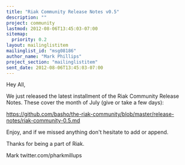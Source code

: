 ```yaml
---
title: "Riak Community Release Notes v0.5"
description: ""
project: community
lastmod: 2012-08-06T13:45:03-07:00
sitemap:
  priority: 0.2
layout: mailinglistitem
mailinglist_id: "msg08186"
author_name: "Mark Phillips"
project_section: "mailinglistitem"
sent_date: 2012-08-06T13:45:03-07:00
---
```



Hey All,

We just released the latest installment of the Riak Community Release
Notes. These cover the month of July (give or take a few days):

https://github.com/basho/the-riak-community/blob/master/release-notes/riak-community-0.5.md

Enjoy, and if we missed anything don't hesitate to add or append.

Thanks for being a part of Riak.

Mark
twitter.com/pharkmillups

